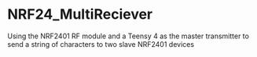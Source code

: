 # NRF24_MultiReciever
Using the NRF2401 RF module and a Teensy 4 as the master transmitter to send a string of characters to two slave NRF2401 devices 
